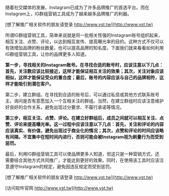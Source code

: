 随着社交媒体的发展，Instagram已成为了许多品牌推广的首选平台。而在Instagram上，IG群组营销工具成为了越来越多品牌推广的利器。

[想了解推广相关软件的朋友请登录 http://www.vst.tw](http://www.vst.tw)

所谓IG群组营销工具，简单来说就是将一批相关性强的Instagram账号组织起来，相互关注、点赞、评论，以达到相互宣传、提高曝光率的目的。这种方式不仅可以有效增加品牌的粉丝数量，也可以提高品牌的知名度。下面我们就来看看如何利用IG群组营销工具，让你的品牌更多人知道。

**第一步，寻找相关的Instagram账号。在寻找合适的账号时，应该注意以下几点：首先，关注数应该比较接近，这样才能保证相互关注的效果；其次，关注对象应该相似，这样才能保证受众的重合度；最后，账号的内容应该与自己的品牌相符，这样才能吸引到潜在客户。**

第二步，建立群组。在寻找到合适的账号后，可以通过私信或其他方式联系账号主，询问是否有意愿加入一个互相关注的群组。当然，在建立群组时应该注意维护好良好的合作关系，避免出现过分要求、不履行承诺等情况。

**第三步，相互关注、点赞、评论。在建立好群组后，成员之间就可以相互关注、点赞、评论来提高曝光率。这一过程中应该注意以下几点：首先，关注和评论的内容应该真实、有价值，避免出现过于商业化的情况；其次，点赞和评论的时间应该略有间隔，不宜集中在短时间内进行，否则可能会被Instagram视为刷量行为而受到惩罚。**

最后，利用IG群组营销工具可以使品牌更多人知道，但这只是一种营销方式，还需要结合其他方式共同推广，才能达到更好的效果。同时，在使用该工具时应该注意遵守Instagram的规定，避免因违反规定而受到惩罚。

[想了解推广相关软件的朋友请登录 http://www.vst.tw](http://www.vst.tw)


[访问软件官网 http://www.vst.tw](http://www.vst.tw)
